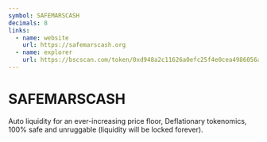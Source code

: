 ```yaml
---
symbol: SAFEMARSCASH
decimals: 8
links:
  - name: website
    url: https://safemarscash.org
  - name: explorer
    url: https://bscscan.com/token/0xd948a2c11626a0efc25f4e0cea4986056ac41fed
---
```


# SAFEMARSCASH

Auto liquidity for an ever-increasing price floor, Deflationary tokenomics, 100% safe and unruggable (liquidity will be locked forever).
